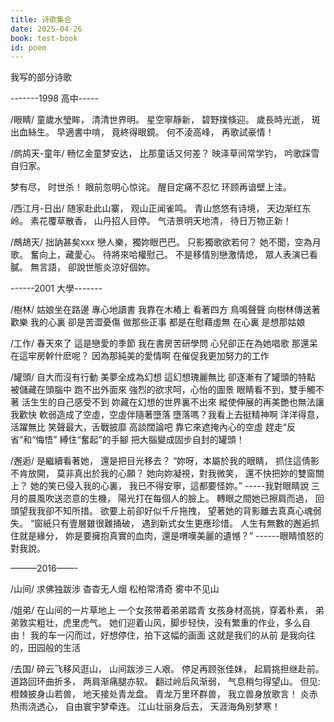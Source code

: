 ```yaml
---
title: 诗歌集合
date: 2025-04-26
book: test-book
id: poem
---
```

我写的部分诗歌

-------1998 高中-----

/眼睛/
童歲水瑩眸，
清清世界明。
星空寧靜新，
碧野撲倏迎。
歲長時光逝，
斑出血絲生。
早適書中啃，
竟終得眼鏡。
何不淩高峰，
再歌試豪情！

/鹧鸪天-童年/
畅忆金童梦安达，
比那童话又何差？
映泽草间常学钓，
吟歌踩雪自归家。

梦有尽，
时世杀！
眼前忽明心惊诧。
醒目定痛不忍忆
环顾再谙壁上洼。

/西江月-日出/
随家赴此山寨，
观山正闻雀鸣。
青山悠悠有诗境，
天边渐红东岭。
素花覆草散香，
山丹招人目停。
气洁景明天地清，
待日万物正新！

/鷓鴣天/
拙訥甚矣xxx
戀人樂，獨妳眼巴巴。
只影獨歌欲若何？
她不聞，空為月歌。
奮向上，藏愛心。
待將來哈權慰己。
不是移情別戀激情熄，
眾人表演已看膩。
無言語，
卻說世態炎涼好個妳。

------2001 大學-------

/樹林/
姑娘坐在路邊
專心地讀書
我靠在木樁上
看著四方
鳥鳴聲聲
向樹林傳送著歡樂
我的心裏
卻是苦澀憂傷
做那些正事
都是在慰藉虛無
在心裏
是想那姑娘

/工作/
春天來了
這是戀愛的季節
我在書房苦研學問
心兒卻正在為她唱歌
那還呆在這牢房幹什麽呢？
因為那純美的愛情啊
在催促我更加努力的工作

/罐頭/
自大而沒有行動
美夢全成為幻想
這幻想瑰麗無比
卻逐漸有了罐頭的特點
被儲藏在頭腦中
跑不出外面來
強烈的欲求呵，心怡的圖景
眼睛看不到，雙手觸不著
活生生的自己感受不到
妳藏在幻想的世界裏不出來
縱使伸展的再美艷也無法讓我歡快
軟弱造成了空虛，空虛伴隨著墮落
墮落嗎？我看上去挺精神啊
洋洋得意，活躍無比
笑聲最大，舌戰披靡
高談闊論吧
靠它來遮掩內心的空虛
趕走“反省”和“悔悟”
縛住“奮起”的手腳
把大腦變成固步自封的罐頭！

/邂逅/
是繼續看著她，
還是把目光移去？
“妳呀，本屬於我的眼睛，
抓住這倩影不肯放開，
莫非真出於我的心願？
她向妳凝視，對我微笑，
還不快把妳的雙窗關上？
她的笑已侵入我的心裏，
我已不得安寧，這都要怪妳。”
-----我對眼睛說
三月的晨風吹送恣意的生機，
陽光打在每個人的臉上。
轉眼之間她已擦肩而過，
回頭望我我卻不知所措。
欲要上前卻好似千斤拖拽，
望著她的背影離去真真心魂弱失。
“窗紙只有壹層雖很難捅破，
遇到新式女生更應珍惜。
人生有無數的邂逅抓住就是緣分，
妳是要擁抱真實的血肉，還是喟嘆美麗的遺憾？”
------眼睛憤怒的對我說。

———2016——-

/山间/
求佛独跋涉
杳杳无人烟
松柏常清奇 
雾中不见山

/姐弟/
在山间的一片草地上
一个女孩带着弟弟踏青
女孩身材高挑，穿着朴素，
弟弟敦实粗壮，虎里虎气。
她们迎着山风，脚步轻快，没有繁重的作业，多么自由！
我的车一闪而过，好想停住，拍下这幅的画面
这就是我们的从前
是我向往的，田园般的生活

/去国/
碎云飞移风逛山，
山间跋涉三人艰。
停足再顾张佳妹，
起肩挑担继赴前。
道路回环曲折多，
两肩渐痛腿亦软。
翻过岭后风渐弱，
气息稍匀得望山。
但见:
橙棘披身山若兽，
地天接处青龙盘。
青龙万里环群兽，
我立兽身放歌言！
炎赤热雨浇透心，
自由寰宇梦牵连。
江山壮丽身后去，
天涯海角别梦寒！